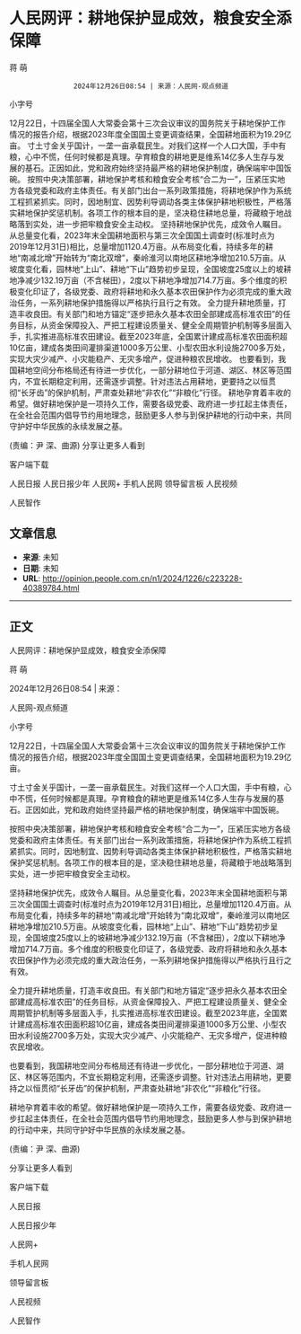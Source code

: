 # 人民网评：耕地保护显成效，粮食安全添保障

蒋 萌


					2024年12月26日08:54 | 来源：人民网-观点频道


小字号





12月22日，十四届全国人大常委会第十三次会议审议的国务院关于耕地保护工作情况的报告介绍，根据2023年度全国国土变更调查结果，全国耕地面积为19.29亿亩。
寸土寸金关乎国计，一垄一亩承载民生。对我们这样一个人口大国，手中有粮，心中不慌，任何时候都是真理。孕育粮食的耕地更是维系14亿多人生存与发展的基石。正因如此，党和政府始终坚持最严格的耕地保护制度，确保端牢中国饭碗。
按照中央决策部署，耕地保护考核和粮食安全考核“合二为一”，压紧压实地方各级党委和政府主体责任。有关部门出台一系列政策措施，将耕地保护作为系统工程抓紧抓实。同时，因地制宜、因势利导调动各类主体保护耕地积极性，严格落实耕地保护奖惩机制。各项工作的根本目的是，坚决稳住耕地总量，将藏粮于地战略落到实处，进一步把牢粮食安全主动权。
坚持耕地保护优先，成效令人瞩目。从总量变化看，2023年末全国耕地面积与第三次全国国土调查时(标准时点为2019年12月31日)相比，总量增加1120.4万亩。从布局变化看，持续多年的耕地“南减北增”开始转为“南北双增”，秦岭淮河以南地区耕地净增加210.5万亩。从坡度变化看，园林地“上山”、耕地“下山”趋势初步呈现，全国坡度25度以上的坡耕地净减少132.19万亩（不含梯田），2度以下耕地净增加714.7万亩。多个维度的积极变化印证了，各级党委、政府将耕地和永久基本农田保护作为必须完成的重大政治任务，一系列耕地保护措施得以严格执行且行之有效。
全力提升耕地质量，打造丰收良田。有关部门和地方锚定“逐步把永久基本农田全部建成高标准农田”的任务目标，从资金保障投入、严把工程建设质量关、健全全周期管护机制等多层面入手，扎实推进高标准农田建设。截至2023年底，全国累计建成高标准农田面积超10亿亩，建成各类田间灌排渠道1000多万公里、小型农田水利设施2700多万处，实现大灾少减产、小灾能稳产、无灾多增产，促进种粮农民增收。
也要看到，我国耕地空间分布格局还有待进一步优化，一部分耕地位于河道、湖区、林区等范围内，不宜长期稳定利用，还需逐步调整。针对违法占用耕地，更要持之以恒贯彻“长牙齿”的保护机制，严肃查处耕地“非农化”“非粮化”行径。
耕地孕育着丰收的希望。做好耕地保护是一项持久工作，需要各级党委、政府进一步扛起主体责任，在全社会范围内倡导节约用地理念，鼓励更多人参与到保护耕地的行动中来，共同守护好中华民族的永续发展之基。

(责编：尹 深、曲源)
分享让更多人看到  


客户端下载

人民日报
人民日报少年
人民网+
手机人民网
领导留言板
人民视频

人民智作

## 文章信息

- **来源**: 未知
- **日期**: 未知
- **URL**: http://opinion.people.com.cn/n1/2024/1226/c223228-40389784.html

---

## 正文

人民网评：耕地保护显成效，粮食安全添保障

蒋 萌

2024年12月26日08:54 | 来源：

人民网-观点频道

小字号

12月22日，十四届全国人大常委会第十三次会议审议的国务院关于耕地保护工作情况的报告介绍，根据2023年度全国国土变更调查结果，全国耕地面积为19.29亿亩。

寸土寸金关乎国计，一垄一亩承载民生。对我们这样一个人口大国，手中有粮，心中不慌，任何时候都是真理。孕育粮食的耕地更是维系14亿多人生存与发展的基石。正因如此，党和政府始终坚持最严格的耕地保护制度，确保端牢中国饭碗。

按照中央决策部署，耕地保护考核和粮食安全考核“合二为一”，压紧压实地方各级党委和政府主体责任。有关部门出台一系列政策措施，将耕地保护作为系统工程抓紧抓实。同时，因地制宜、因势利导调动各类主体保护耕地积极性，严格落实耕地保护奖惩机制。各项工作的根本目的是，坚决稳住耕地总量，将藏粮于地战略落到实处，进一步把牢粮食安全主动权。

坚持耕地保护优先，成效令人瞩目。从总量变化看，2023年末全国耕地面积与第三次全国国土调查时(标准时点为2019年12月31日)相比，总量增加1120.4万亩。从布局变化看，持续多年的耕地“南减北增”开始转为“南北双增”，秦岭淮河以南地区耕地净增加210.5万亩。从坡度变化看，园林地“上山”、耕地“下山”趋势初步呈现，全国坡度25度以上的坡耕地净减少132.19万亩（不含梯田），2度以下耕地净增加714.7万亩。多个维度的积极变化印证了，各级党委、政府将耕地和永久基本农田保护作为必须完成的重大政治任务，一系列耕地保护措施得以严格执行且行之有效。

全力提升耕地质量，打造丰收良田。有关部门和地方锚定“逐步把永久基本农田全部建成高标准农田”的任务目标，从资金保障投入、严把工程建设质量关、健全全周期管护机制等多层面入手，扎实推进高标准农田建设。截至2023年底，全国累计建成高标准农田面积超10亿亩，建成各类田间灌排渠道1000多万公里、小型农田水利设施2700多万处，实现大灾少减产、小灾能稳产、无灾多增产，促进种粮农民增收。

也要看到，我国耕地空间分布格局还有待进一步优化，一部分耕地位于河道、湖区、林区等范围内，不宜长期稳定利用，还需逐步调整。针对违法占用耕地，更要持之以恒贯彻“长牙齿”的保护机制，严肃查处耕地“非农化”“非粮化”行径。

耕地孕育着丰收的希望。做好耕地保护是一项持久工作，需要各级党委、政府进一步扛起主体责任，在全社会范围内倡导节约用地理念，鼓励更多人参与到保护耕地的行动中来，共同守护好中华民族的永续发展之基。

(责编：尹 深、曲源)

分享让更多人看到

客户端下载

人民日报

人民日报少年

人民网+

手机人民网

领导留言板

人民视频

人民智作

